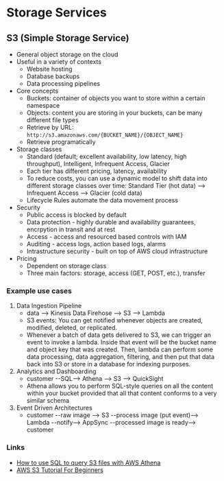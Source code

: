 # Storage Services

## S3 (Simple Storage Service)

- General object storage on the cloud
- Useful in a variety of contexts
  - Website hosting
  - Database backups
  - Data processing pipelines
- Core concepts
  - Buckets: container of objects you want to store within a certain namespace
  - Objects: content you are storing in your buckets, can be many different file types
  - Retrieve by URL: `http://s3.amazonaws.com/{BUCKET_NAME}/{OBJECT_NAME}`
  - Retrieve programatically
- Storage classes
  - Standard (default; excellent availability, low latency, high throughput), Intelligent, Infrequent Access, Glacier
  - Each tier has different pricing, latency, availability
  - To reduce costs, you can use a dynamic model to shift data into different storage classes over time: Standard Tier (hot data) --> Infrequent Access --> Glacier (cold data)
  - Lifecycle Rules automate the data movement process
- Security
  - Public access is blocked by default
  - Data protection - highly durable and availability guarantees, encrpytion in transit and at rest
  - Access - access and resourced based controls with IAM
  - Auditing - access logs, action based logs, alarms
  - Intrastructure security - built on top of AWS cloud infrastructure
- Pricing
  - Dependent on storage class
  - Three main factors: storage, access (GET, POST, etc.), transfer

### Example use cases

1. Data Ingestion Pipeline
   - data --> Kinesis Data Firehose --> S3 --> Lambda
   - S3 events: You can get notified whenever objects are created, modified, deleted, or replicated.
   - Whenever a batch of data gets delivered to S3, we can trigger an event to invoke a lambda. Inside that event will be the bucket name and object key that was created. Then, lambda can perform some data processing, data aggregation, filtering, and then put that data back into S3 or store in a database for indexing purposes.
2. Analytics and Dashboarding
   - customer --SQL--> Athena --> S3 --> QuickSight
   - Athena allows you to perform SQL-style queries on all the content within your bucket provided that all that content conforms to a very similar schema
3. Event Driven Architectures
   - customer --raw image --> S3 --process image (put event)--> Lambda --notify--> AppSync --processed image is ready--> customer

### Links

- [How to use SQL to query S3 files with AWS Athena](https://www.youtube.com/watch?v=M5ptG0YaqAs)
- [AWS S3 Tutorial For Beginners](https://www.youtube.com/watch?v=tfU0JEZjcsg)
